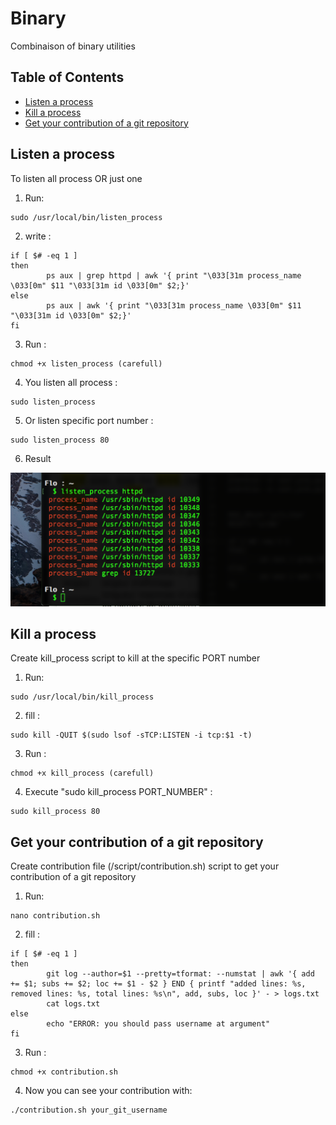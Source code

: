 # Binary
Combinaison of binary utilities

## Table of Contents

* [Listen a process](#listen-a-process)
* [Kill a process](#kill-a-process)
* [Get your contribution of a git repository](#get-your-contribution-of-a-git-repository)

## Listen a process
To listen all process OR just one

1) Run:
```
sudo /usr/local/bin/listen_process
```

2) write :
```
if [ $# -eq 1 ]
then
        ps aux | grep httpd | awk '{ print "\033[31m process_name \033[0m" $11 "\033[31m id \033[0m" $2;}'
else
        ps aux | awk '{ print "\033[31m process_name \033[0m" $11 "\033[31m id \033[0m" $2;}'
fi
```

3) Run :
```
chmod +x listen_process (carefull)
```

4) You listen all process :
```
sudo listen_process
```

5) Or listen specific port number :
```
sudo listen_process 80
```

6) Result

![Listen](listen.png)

## Kill a process
Create kill_process script to kill at the specific PORT number

1) Run:
```
sudo /usr/local/bin/kill_process
```

2) fill :
```
sudo kill -QUIT $(sudo lsof -sTCP:LISTEN -i tcp:$1 -t)
```

3) Run :
```
chmod +x kill_process (carefull)
```

4) Execute "sudo kill_process PORT_NUMBER" :
```
sudo kill_process 80
```

## Get your contribution of a git repository
Create contribution file (/script/contribution.sh) script to get your contribution of a git repository

1) Run:
```
nano contribution.sh
```

2) fill :
```
if [ $# -eq 1 ]
then
        git log --author=$1 --pretty=tformat: --numstat | awk '{ add += $1; subs += $2; loc += $1 - $2 } END { printf "added lines: %s, removed lines: %s, total lines: %s\n", add, subs, loc }' - > logs.txt
        cat logs.txt
else
        echo "ERROR: you should pass username at argument"
fi

```

3) Run :
```
chmod +x contribution.sh
```

4) Now you can see your contribution with:
```
./contribution.sh your_git_username
```
